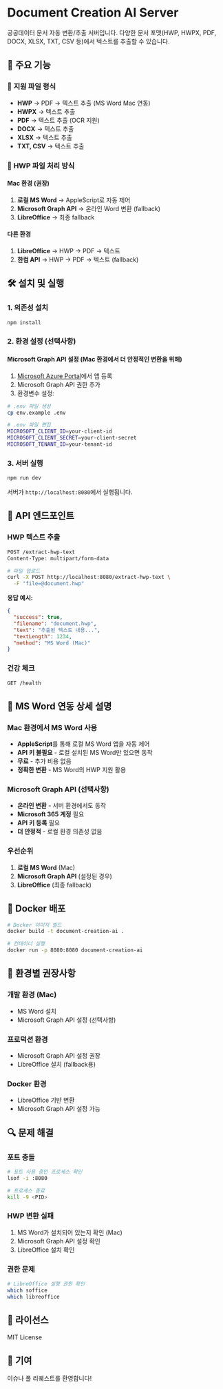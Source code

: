 # Document Creation AI Server

공공데이터 문서 자동 변환/추출 서버입니다. 다양한 문서 포맷(HWP, HWPX, PDF, DOCX, XLSX, TXT, CSV 등)에서 텍스트를 추출할 수 있습니다.

## 🚀 주요 기능

### 📄 **지원 파일 형식**

- **HWP** → PDF → 텍스트 추출 (MS Word Mac 연동)
- **HWPX** → 텍스트 추출
- **PDF** → 텍스트 추출 (OCR 지원)
- **DOCX** → 텍스트 추출
- **XLSX** → 텍스트 추출
- **TXT, CSV** → 텍스트 추출

### 🎯 **HWP 파일 처리 방식**

#### **Mac 환경 (권장)**

1. **로컬 MS Word** → AppleScript로 자동 제어
2. **Microsoft Graph API** → 온라인 Word 변환 (fallback)
3. **LibreOffice** → 최종 fallback

#### **다른 환경**

1. **LibreOffice** → HWP → PDF → 텍스트
2. **한컴 API** → HWP → PDF → 텍스트 (fallback)

## 🛠️ 설치 및 실행

### 1. 의존성 설치

```bash
npm install
```

### 2. 환경 설정 (선택사항)

#### **Microsoft Graph API 설정 (Mac 환경에서 더 안정적인 변환을 위해)**

1. [Microsoft Azure Portal](https://portal.azure.com)에서 앱 등록
2. Microsoft Graph API 권한 추가
3. 환경변수 설정:

```bash
# .env 파일 생성
cp env.example .env

# .env 파일 편집
MICROSOFT_CLIENT_ID=your-client-id
MICROSOFT_CLIENT_SECRET=your-client-secret
MICROSOFT_TENANT_ID=your-tenant-id
```

### 3. 서버 실행

```bash
npm run dev
```

서버가 `http://localhost:8080`에서 실행됩니다.

## 📡 API 엔드포인트

### **HWP 텍스트 추출**

```bash
POST /extract-hwp-text
Content-Type: multipart/form-data

# 파일 업로드
curl -X POST http://localhost:8080/extract-hwp-text \
  -F "file=@document.hwp"
```

**응답 예시:**

```json
{
  "success": true,
  "filename": "document.hwp",
  "text": "추출된 텍스트 내용...",
  "textLength": 1234,
  "method": "MS Word (Mac)"
}
```

### **건강 체크**

```bash
GET /health
```

## 🔧 **MS Word 연동 상세 설명**

### **Mac 환경에서 MS Word 사용**

- **AppleScript**를 통해 로컬 MS Word 앱을 자동 제어
- **API 키 불필요** - 로컬 설치된 MS Word만 있으면 동작
- **무료** - 추가 비용 없음
- **정확한 변환** - MS Word의 HWP 지원 활용

### **Microsoft Graph API (선택사항)**

- **온라인 변환** - 서버 환경에서도 동작
- **Microsoft 365 계정** 필요
- **API 키 등록** 필요
- **더 안정적** - 로컬 환경 의존성 없음

### **우선순위**

1. **로컬 MS Word** (Mac)
2. **Microsoft Graph API** (설정된 경우)
3. **LibreOffice** (최종 fallback)

## 🐳 Docker 배포

```bash
# Docker 이미지 빌드
docker build -t document-creation-ai .

# 컨테이너 실행
docker run -p 8080:8080 document-creation-ai
```

## 📝 **환경별 권장사항**

### **개발 환경 (Mac)**

- MS Word 설치
- Microsoft Graph API 설정 (선택사항)

### **프로덕션 환경**

- Microsoft Graph API 설정 권장
- LibreOffice 설치 (fallback용)

### **Docker 환경**

- LibreOffice 기반 변환
- Microsoft Graph API 설정 가능

## 🔍 **문제 해결**

### **포트 충돌**

```bash
# 포트 사용 중인 프로세스 확인
lsof -i :8080

# 프로세스 종료
kill -9 <PID>
```

### **HWP 변환 실패**

1. MS Word가 설치되어 있는지 확인 (Mac)
2. Microsoft Graph API 설정 확인
3. LibreOffice 설치 확인

### **권한 문제**

```bash
# LibreOffice 실행 권한 확인
which soffice
which libreoffice
```

## 📄 **라이선스**

MIT License

## 🤝 **기여**

이슈나 풀 리퀘스트를 환영합니다!
